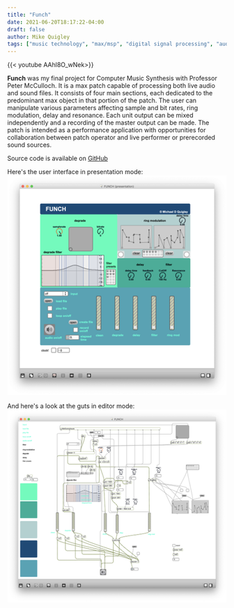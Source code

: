 ```yaml
---
title: "Funch"
date: 2021-06-20T18:17:22-04:00
draft: false
author: Mike Quigley
tags: ["music technology", "max/msp", "digital signal processing", "audio effects"]
---
```


{{< youtube AAhl8O_wNek>}}  

**Funch** was my final project for Computer Music Synthesis with Professor Peter McCulloch. It is a max patch capable of processing both live audio and sound files. It consists of four main sections, each dedicated to the predominant max object in that portion of the patch. The user can manipulate various parameters affecting sample and bit rates, ring modulation, delay and resonance. Each unit output can be mixed independently and a recording of the master output can be made. The patch is intended as a performance application with opportunities for collaboration between patch operator and live performer or prerecorded sound sources.

Source code is available on [GitHub](https://github.com/mdquigley/funch)

Here's the user interface in presentation mode:
![Funch Presentation View](https://github.com/mdquigley/funch/raw/master/screenshots/funch-01.png)

And here's a look at the guts in editor mode:
![Funch Editor View](https://github.com/mdquigley/funch/raw/master/screenshots/funch-02.png)